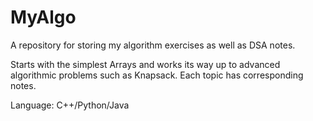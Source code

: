 # MyAlgo

A repository for storing my algorithm exercises as well as DSA notes.

Starts with the simplest Arrays and works its way up to advanced algorithmic problems such as Knapsack. Each topic has corresponding notes.


Language: C++/Python/Java
